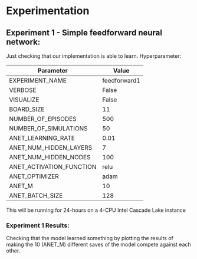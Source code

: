 # Experimentation

## Experiment 1 - Simple feedforward neural network:

Just checking that our implementation is able to learn. Hyperparameter:

| Parameter                 | Value |
|---------------------------|-------|
| EXPERIMENT_NAME           | feedforward1 |
| VERBOSE                   | False |
| VISUALIZE                 | False |
| BOARD_SIZE                | 11 |
| NUMBER_OF_EPISODES        | 500 |
| NUMBER_OF_SIMULATIONS     | 50 |
| ANET_LEARNING_RATE        | 0.01 |
| ANET_NUM_HIDDEN_LAYERS    | 7 |
| ANET_NUM_HIDDEN_NODES     | 100 |
| ANET_ACTIVATION_FUNCTION  | relu |
| ANET_OPTIMIZER            | adam |
| ANET_M                    | 10 |
| ANET_BATCH_SIZE           | 128 |

This will be running for 24-hours on a 4-CPU Intel Cascade Lake instance

### Experiment 1 Results:

Checking that the model learned something by plotting the results of making the 10 (ANET_M) different saves of the model compete against each other.